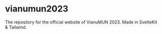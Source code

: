 # vianumun2023
The repository for the official website of VianuMUN 2023. Made in SvelteKit &amp; Tailwind. 
